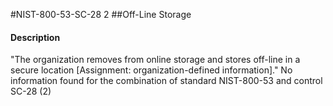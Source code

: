 #NIST-800-53-SC-28 2
##Off-Line Storage
#### Description
"The organization removes from online storage and stores off-line in a secure location [Assignment: organization-defined information]."
No information found for the combination of standard NIST-800-53 and control SC-28 (2)
